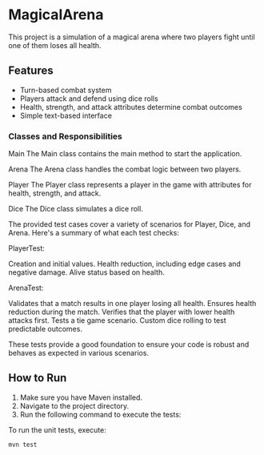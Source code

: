 # MagicalArena

This project is a simulation of a magical arena where two players fight until one of them loses all health.

## Features

- Turn-based combat system
- Players attack and defend using dice rolls
- Health, strength, and attack attributes determine combat outcomes
- Simple text-based interface

### Classes and Responsibilities
Main
The Main class contains the main method to start the application.

Arena
The Arena class handles the combat logic between two players.

Player
The Player class represents a player in the game with attributes for health, strength, and attack.

Dice
The Dice class simulates a dice roll.

The provided test cases cover a variety of scenarios for Player, Dice, and Arena. Here's a summary of what each test checks:

PlayerTest:

Creation and initial values.
Health reduction, including edge cases and negative damage.
Alive status based on health.

ArenaTest:

Validates that a match results in one player losing all health.
Ensures health reduction during the match.
Verifies that the player with lower health attacks first.
Tests a tie game scenario.
Custom dice rolling to test predictable outcomes.

These tests provide a good foundation to ensure your code is robust and behaves as expected in various scenarios.

## How to Run

1. Make sure you have Maven installed.
2. Navigate to the project directory.
3. Run the following command to execute the tests:

To run the unit tests, execute:
```sh
mvn test




